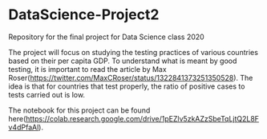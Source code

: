 # DataScience-Project2
Repository for the final project for Data Science class 2020

The project will focus on studying the testing practices of various countries based on their per capita GDP. To understand what is meant by good testing, it is important to read the article by Max Roser(https://twitter.com/MaxCRoser/status/1322841373251350528). The idea is that for countries that test properly, the ratio of positive cases to tests carried out is low. 

The notebook for this project can be found here(https://colab.research.google.com/drive/1pEZlv5zkAZzSbeTqLjtQ2L8Fv4dPfaAl). 
